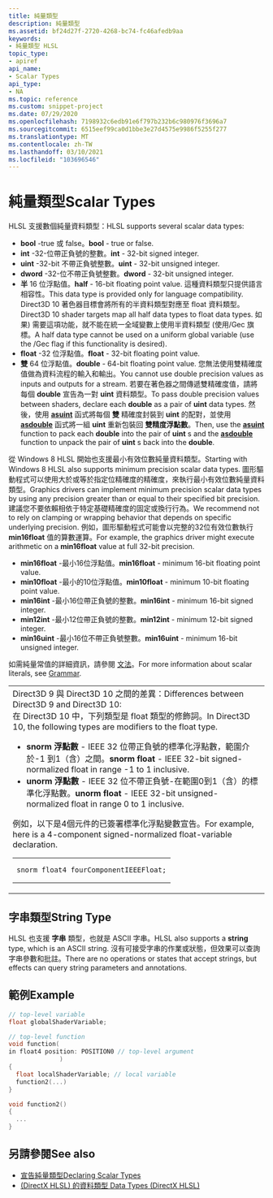 ```yaml
---
title: 純量類型
description: 純量類型
ms.assetid: bf24d27f-2720-4268-bc74-fc46afedb9aa
keywords:
- 純量類型 HLSL
topic_type:
- apiref
api_name:
- Scalar Types
api_type:
- NA
ms.topic: reference
ms.custom: snippet-project
ms.date: 07/29/2020
ms.openlocfilehash: 7198932c6edb91e6f797b232b6c980976f3696a7
ms.sourcegitcommit: 6515eef99ca0d1bbe3e27d4575e9986f5255f277
ms.translationtype: MT
ms.contentlocale: zh-TW
ms.lasthandoff: 03/10/2021
ms.locfileid: "103696546"
---
```

# <a name="scalar-types"></a><span data-ttu-id="087c8-104">純量類型</span><span class="sxs-lookup"><span data-stu-id="087c8-104">Scalar Types</span></span>


<span data-ttu-id="087c8-105">HLSL 支援數個純量資料類型：</span><span class="sxs-lookup"><span data-stu-id="087c8-105">HLSL supports several scalar data types:</span></span>

-   <span data-ttu-id="087c8-106">**bool** -true 或 false。</span><span class="sxs-lookup"><span data-stu-id="087c8-106">**bool** - true or false.</span></span>
-   <span data-ttu-id="087c8-107">**int** -32-位帶正負號的整數。</span><span class="sxs-lookup"><span data-stu-id="087c8-107">**int** - 32-bit signed integer.</span></span>
-   <span data-ttu-id="087c8-108">**uint** -32-bit 不帶正負號整數。</span><span class="sxs-lookup"><span data-stu-id="087c8-108">**uint** - 32-bit unsigned integer.</span></span>
-   <span data-ttu-id="087c8-109">**dword** -32-位不帶正負號整數。</span><span class="sxs-lookup"><span data-stu-id="087c8-109">**dword** - 32-bit unsigned integer.</span></span>
-   <span data-ttu-id="087c8-110">**半** 16 位浮點值。</span><span class="sxs-lookup"><span data-stu-id="087c8-110">**half** - 16-bit floating point value.</span></span> <span data-ttu-id="087c8-111">這種資料類型只提供語言相容性。</span><span class="sxs-lookup"><span data-stu-id="087c8-111">This data type is provided only for language compatibility.</span></span> <span data-ttu-id="087c8-112">Direct3D 10 著色器目標會將所有的半資料類型對應至 float 資料類型。</span><span class="sxs-lookup"><span data-stu-id="087c8-112">Direct3D 10 shader targets map all half data types to float data types.</span></span> <span data-ttu-id="087c8-113">如果) 需要這項功能，就不能在統一全域變數上使用半資料類型 (使用/Gec 旗標。</span><span class="sxs-lookup"><span data-stu-id="087c8-113">A half data type cannot be used on a uniform global variable (use the /Gec flag if this functionality is desired).</span></span>
-   <span data-ttu-id="087c8-114">**float** -32 位浮點值。</span><span class="sxs-lookup"><span data-stu-id="087c8-114">**float** - 32-bit floating point value.</span></span>
-   <span data-ttu-id="087c8-115">**雙** 64 位浮點值。</span><span class="sxs-lookup"><span data-stu-id="087c8-115">**double** - 64-bit floating point value.</span></span> <span data-ttu-id="087c8-116">您無法使用雙精確度值做為資料流程的輸入和輸出。</span><span class="sxs-lookup"><span data-stu-id="087c8-116">You cannot use double precision values as inputs and outputs for a stream.</span></span> <span data-ttu-id="087c8-117">若要在著色器之間傳遞雙精確度值，請將每個 **double** 宣告為一對 **uint** 資料類型。</span><span class="sxs-lookup"><span data-stu-id="087c8-117">To pass double precision values between shaders, declare each **double** as a pair of **uint** data types.</span></span> <span data-ttu-id="087c8-118">然後，使用 [**asuint**](asuint.md) 函式將每個 **雙** 精確度封裝到 **uint** 的配對，並使用 [**asdouble**](asdouble.md) 函式將一組 **uint** 重新包裝回 **雙精度浮點數**。</span><span class="sxs-lookup"><span data-stu-id="087c8-118">Then, use the [**asuint**](asuint.md) function to pack each **double** into the pair of **uint** s and the [**asdouble**](asdouble.md) function to unpack the pair of **uint** s back into the **double**.</span></span>

<span data-ttu-id="087c8-119">從 Windows 8 HLSL 開始也支援最小有效位數純量資料類型。</span><span class="sxs-lookup"><span data-stu-id="087c8-119">Starting with Windows 8 HLSL also supports minimum precision scalar data types.</span></span> <span data-ttu-id="087c8-120">圖形驅動程式可以使用大於或等於指定位精確度的精確度，來執行最小有效位數純量資料類型。</span><span class="sxs-lookup"><span data-stu-id="087c8-120">Graphics drivers can implement minimum precision scalar data types by using any precision greater than or equal to their specified bit precision.</span></span> <span data-ttu-id="087c8-121">建議您不要依賴相依于特定基礎精確度的固定或換行行為。</span><span class="sxs-lookup"><span data-stu-id="087c8-121">We recommend not to rely on clamping or wrapping behavior that depends on specific underlying precision.</span></span> <span data-ttu-id="087c8-122">例如，圖形驅動程式可能會以完整的32位有效位數執行 **min16float** 值的算數運算。</span><span class="sxs-lookup"><span data-stu-id="087c8-122">For example, the graphics driver might execute arithmetic on a **min16float** value at full 32-bit precision.</span></span>

-   <span data-ttu-id="087c8-123">**min16float** -最小16位浮點值。</span><span class="sxs-lookup"><span data-stu-id="087c8-123">**min16float** - minimum 16-bit floating point value.</span></span>
-   <span data-ttu-id="087c8-124">**min10float** -最小的10位浮點值。</span><span class="sxs-lookup"><span data-stu-id="087c8-124">**min10float** - minimum 10-bit floating point value.</span></span>
-   <span data-ttu-id="087c8-125">**min16int** -最小16位帶正負號的整數。</span><span class="sxs-lookup"><span data-stu-id="087c8-125">**min16int** - minimum 16-bit signed integer.</span></span>
-   <span data-ttu-id="087c8-126">**min12int** -最小12位帶正負號的整數。</span><span class="sxs-lookup"><span data-stu-id="087c8-126">**min12int** - minimum 12-bit signed integer.</span></span>
-   <span data-ttu-id="087c8-127">**min16uint** -最小16位不帶正負號整數。</span><span class="sxs-lookup"><span data-stu-id="087c8-127">**min16uint** - minimum 16-bit unsigned integer.</span></span>

<span data-ttu-id="087c8-128">如需純量常值的詳細資訊，請參閱 [文法](dx-graphics-hlsl-appendix-grammar.md)。</span><span class="sxs-lookup"><span data-stu-id="087c8-128">For more information about scalar literals, see [Grammar](dx-graphics-hlsl-appendix-grammar.md).</span></span>



<table>
<colgroup>
<col style="width: 100%" />
</colgroup>
<tbody>
<tr class="odd">
<td><span data-ttu-id="087c8-129">Direct3D 9 與 Direct3D 10 之間的差異：</span><span class="sxs-lookup"><span data-stu-id="087c8-129">Differences between Direct3D 9 and Direct3D 10:</span></span><br/> <span data-ttu-id="087c8-130">在 Direct3D 10 中，下列類型是 float 類型的修飾詞。</span><span class="sxs-lookup"><span data-stu-id="087c8-130">In Direct3D 10, the following types are modifiers to the float type.</span></span><br/>
<ul>
<li><span data-ttu-id="087c8-131"><strong>snorm 浮點數</strong> - IEEE 32 位帶正負號的標準化浮點數，範圍介於-1 到1（含）之間。</span><span class="sxs-lookup"><span data-stu-id="087c8-131"><strong>snorm float</strong> - IEEE 32-bit signed-normalized float in range -1 to 1 inclusive.</span></span></li>
<li><span data-ttu-id="087c8-132"><strong>unorm 浮點數</strong> - IEEE 32 位不帶正負號-在範圍0到1（含）的標準化浮點數。</span><span class="sxs-lookup"><span data-stu-id="087c8-132"><strong>unorm float</strong> - IEEE 32-bit unsigned-normalized float in range 0 to 1 inclusive.</span></span></li>
</ul>
<span data-ttu-id="087c8-133">例如，以下是4個元件的已簽署標準化浮點變數宣告。</span><span class="sxs-lookup"><span data-stu-id="087c8-133">For example, here is a 4-component signed-normalized float-variable declaration.</span></span><br/> <span data-codelanguage=""></span>
<table>
<colgroup>
<col style="width: 100%" />
</colgroup>
<tbody>
<tr class="odd">
<td><pre><code>snorm float4 fourComponentIEEEFloat;</code></pre></td>
</tr>
</tbody>
</table>
</td>
</tr>
</tbody>
</table>



 

## <a name="string-type"></a><span data-ttu-id="087c8-134">字串類型</span><span class="sxs-lookup"><span data-stu-id="087c8-134">String Type</span></span>

<span data-ttu-id="087c8-135">HLSL 也支援 **字串** 類型，也就是 ASCII 字串。</span><span class="sxs-lookup"><span data-stu-id="087c8-135">HLSL also supports a **string** type, which is an ASCII string.</span></span> <span data-ttu-id="087c8-136">沒有可接受字串的作業或狀態，但效果可以查詢字串參數和批註。</span><span class="sxs-lookup"><span data-stu-id="087c8-136">There are no operations or states that accept strings, but effects can query string parameters and annotations.</span></span>

## <a name="example"></a><span data-ttu-id="087c8-137">範例</span><span class="sxs-lookup"><span data-stu-id="087c8-137">Example</span></span>

```c
// top-level variable
float globalShaderVariable; 

// top-level function
void function(
in float4 position: POSITION0 // top-level argument
              )
{
  float localShaderVariable; // local variable
  function2(...)
}

void function2()
{
  ...
}
```

## <a name="see-also"></a><span data-ttu-id="087c8-138">另請參閱</span><span class="sxs-lookup"><span data-stu-id="087c8-138">See also</span></span>



* [<span data-ttu-id="087c8-139">宣告純量類型</span><span class="sxs-lookup"><span data-stu-id="087c8-139">Declaring Scalar Types</span></span>](./dx-graphics-hlsl-writing-shaders-9.md#declaring-shader-variables)
* [<span data-ttu-id="087c8-140"> (DirectX HLSL) 的資料類型 </span><span class="sxs-lookup"><span data-stu-id="087c8-140">Data Types (DirectX HLSL)</span></span>](dx-graphics-hlsl-data-types.md)